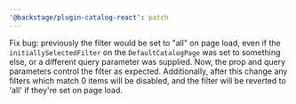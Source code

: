 ```yaml
---
'@backstage/plugin-catalog-react': patch
---
```


Fix bug: previously the filter would be set to "all" on page load, even if the
`initiallySelectedFilter` on the `DefaultCatalogPage` was set to something else,
or a different query parameter was supplied. Now, the prop and query parameters
control the filter as expected. Additionally, after this change any filters
which match 0 items will be disabled, and the filter will be reverted to 'all'
if they're set on page load.
